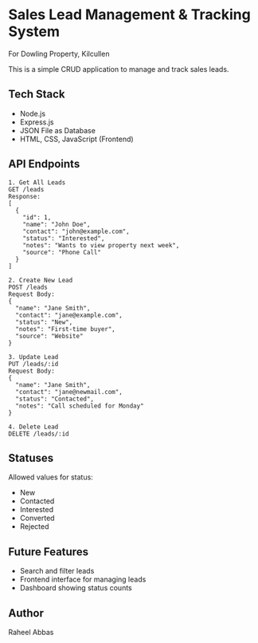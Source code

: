 # Sales Lead Management & Tracking System
For Dowling Property, Kilcullen

This is a simple CRUD application to manage and track sales leads.

## Tech Stack
- Node.js
- Express.js
- JSON File as Database
- HTML, CSS, JavaScript (Frontend)

## API Endpoints

```
1. Get All Leads
GET /leads  
Response:  
[
  {
    "id": 1,
    "name": "John Doe",
    "contact": "john@example.com",
    "status": "Interested",
    "notes": "Wants to view property next week",
    "source": "Phone Call"
  }
]

2. Create New Lead
POST /leads  
Request Body:  
{
  "name": "Jane Smith",
  "contact": "jane@example.com",
  "status": "New",
  "notes": "First-time buyer",
  "source": "Website"
}

3. Update Lead
PUT /leads/:id  
Request Body:  
{
  "name": "Jane Smith",
  "contact": "jane@newmail.com",
  "status": "Contacted",
  "notes": "Call scheduled for Monday"
}

4. Delete Lead
DELETE /leads/:id
```
## Statuses
Allowed values for status:
- New
- Contacted
- Interested
- Converted
- Rejected

## Future Features
- Search and filter leads
- Frontend interface for managing leads
- Dashboard showing status counts

## Author
Raheel Abbas
